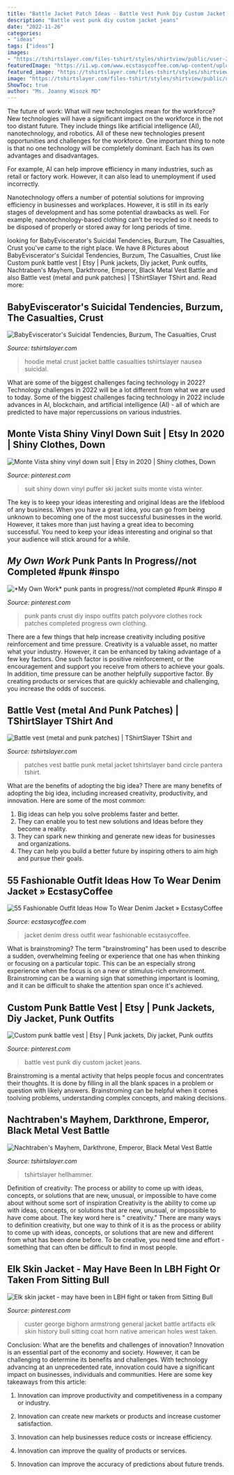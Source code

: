 ```yaml
---
title: "Battle Jacket Patch Ideas - Battle Vest Punk Diy Custom Jacket Jeans"
description: "Battle vest punk diy custom jacket jeans"
date: "2022-11-26"
categories:
- "ideas"
tags: ["ideas"]
images:
- "https://tshirtslayer.com/files-tshirt/styles/shirtview/public/user-20169/8d19a0ec28d7f57bd7163ef0b2512a60.jpg?itok=KnQlJnoL"
featuredImage: "https://i1.wp.com/www.ecstasycoffee.com/wp-content/uploads/2016/10/Pinning-this-for-the-green-dress.jpg"
featured_image: "https://tshirtslayer.com/files-tshirt/styles/shirtview/public/user-1319/4bad11bb1b73c131101a6026cbd14a90.jpg?itok=DObqJTlq"
image: "https://tshirtslayer.com/files-tshirt/styles/shirtview/public/user-1566/62d302bd0f9e74f30e302c5fcca0076e.jpg?itok=nGJyZ5W5"
ShowToc: true
author: "Ms. Joanny Wisozk MD"
---
```



The future of work: What will new technologies mean for the workforce?
New technologies will have a significant impact on the workforce in the not too distant future. They include things like artificial intelligence (AI), nanotechnology, and robotics. All of these new technologies present opportunities and challenges for the workforce. 
One important thing to note is that no one technology will be completely dominant. Each has its own advantages and disadvantages. 

For example, AI can help improve efficiency in many industries, such as retail or factory work. However, it can also lead to unemployment if used incorrectly. 

Nanotechnology offers a number of potential solutions for improving efficiency in businesses and workplaces. However, it is still in its early stages of development and has some potential drawbacks as well. For example, nanotechnology-based clothing can't be recycled so it needs to be disposed of properly or stored away for long periods of time.

	

		
looking for BabyEviscerator&#039;s Suicidal Tendencies, Burzum, The Casualties, Crust you've came to the right place. We have 8 Pictures about BabyEviscerator&#039;s Suicidal Tendencies, Burzum, The Casualties, Crust like Custom punk battle vest | Etsy | Punk jackets, Diy jacket, Punk outfits, Nachtraben&#039;s Mayhem, Darkthrone, Emperor, Black Metal Vest Battle and also Battle vest (metal and punk patches) | TShirtSlayer TShirt and. Read more:
		
    
## BabyEviscerator&#039;s Suicidal Tendencies, Burzum, The Casualties, Crust

<img loading=lazy src="https://tshirtslayer.com/files-tshirt/styles/shirtview/public/user-1319/4bad11bb1b73c131101a6026cbd14a90.jpg?itok=DObqJTlq" onerror="this.onerror=null;this.src='https://tse3.mm.bing.net/th?id=OIP.2CfAGifVBXLm2WYoiUmwDgHaJ3&amp;pid=15.1';" alt="BabyEviscerator&#039;s Suicidal Tendencies, Burzum, The Casualties, Crust">

_Source: tshirtslayer.com_

>hoodie metal crust jacket battle casualties tshirtslayer nausea suicidal. 

	

What are some of the biggest challenges facing technology in 2022?
Technology challenges in 2022 will be a lot different from what we are used to today. Some of the biggest challenges facing technology in 2022 include advances in AI, blockchain, and artificial intelligence (AI) - all of which are predicted to have major repercussions on various industries.

    
## Monte Vista Shiny Vinyl Down Suit | Etsy In 2020 | Shiny Clothes, Down

<img loading=lazy src="https://i.pinimg.com/736x/8c/bd/eb/8cbdebf38bef945c53e2fb59e39fb419.jpg" onerror="this.onerror=null;this.src='https://tse2.mm.bing.net/th?id=OIP.BYN8FRVkJEqiQCmzY6l9XwHaNw&amp;pid=15.1';" alt="Monte Vista shiny vinyl down suit | Etsy in 2020 | Shiny clothes, Down">

_Source: pinterest.com_

>suit shiny down vinyl puffer ski jacket suits monte vista winter. 

	

The key is to keep your ideas interesting and original
Ideas are the lifeblood of any business. When you have a great idea, you can go from being unknown to becoming one of the most successful businesses in the world. However, it takes more than just having a great idea to becoming successful. You need to keep your ideas interesting and original so that your audience will stick around for a while.

    
## *My Own Work* Punk Pants In Progress//not Completed #punk #inspo #

<img loading=lazy src="https://i.pinimg.com/736x/e8/34/b7/e834b78f5516bb097b2ada933cf02047--punk-pants-punk-rock.jpg" onerror="this.onerror=null;this.src='https://tse2.mm.bing.net/th?id=OIP.bxAZKjf_nSbqWe_Vz3vmIQDhEs&amp;pid=15.1';" alt="*My Own Work* punk pants in progress//not completed #punk #inspo #">

_Source: pinterest.com_

>punk pants crust diy inspo outfits patch polyvore clothes rock patches completed progress own clothing. 

	

There are a few things that help increase creativity including positive reinforcement and time pressure.
Creativity is a valuable asset, no matter what your industry. However, it can be enhanced by taking advantage of a few key factors. One such factor is positive reinforcement, or the encouragement and support you receive from others to achieve your goals. In addition, time pressure can be another helpfully supportive factor. By creating products or services that are quickly achievable and challenging, you increase the odds of success.

    
## Battle Vest (metal And Punk Patches) | TShirtSlayer TShirt And

<img loading=lazy src="https://tshirtslayer.com/files-tshirt/styles/shirtview/public/user-20169/8d19a0ec28d7f57bd7163ef0b2512a60.jpg?itok=KnQlJnoL" onerror="this.onerror=null;this.src='https://tse2.mm.bing.net/th?id=OIP.n6Qo5onqbOeioY9QK1OnXAHaJ3&amp;pid=15.1';" alt="Battle vest (metal and punk patches) | TShirtSlayer TShirt and">

_Source: tshirtslayer.com_

>patches vest battle punk metal jacket tshirtslayer band circle pantera tshirt. 

	

What are the benefits of adopting the big idea?
There are many benefits of adopting the big idea, including increased creativity, productivity, and innovation. Here are some of the most common: 
1. Big ideas can help you solve problems faster and better.
2. They can enable you to test new solutions and Ideas before they become a reality. 
3. They can spark new thinking and generate new ideas for businesses and organizations. 
4. They can help you build a better future by inspiring others to aim high and pursue their goals.

    
## 55 Fashionable Outfit Ideas How To Wear Denim Jacket » EcstasyCoffee

<img loading=lazy src="https://i1.wp.com/www.ecstasycoffee.com/wp-content/uploads/2016/10/Pinning-this-for-the-green-dress.jpg" onerror="this.onerror=null;this.src='https://tse3.mm.bing.net/th?id=OIP.qCug51X12MDWGkQ3uExqTwHaPs&amp;pid=15.1';" alt="55 Fashionable Outfit Ideas How To Wear Denim Jacket » EcstasyCoffee">

_Source: ecstasycoffee.com_

>jacket denim dress outfit wear fashionable ecstasycoffee. 

	

What is brainstroming?
The term "brainstroming" has been used to describe a sudden, overwhelming feeling or experience that one has when thinking or focusing on a particular topic. This can be an especially strong experience when the focus is on a new or stimulus-rich environment. Brainstroming can be a warning sign that something important is looming, and it can be difficult to shake the attention span once it's achieved.

    
## Custom Punk Battle Vest | Etsy | Punk Jackets, Diy Jacket, Punk Outfits

<img loading=lazy src="https://i.pinimg.com/736x/40/cb/87/40cb87869b1495b8b60e42a0d6a4e9ee.jpg" onerror="this.onerror=null;this.src='https://tse1.mm.bing.net/th?id=OIP.hopaIOxtD6SbIBYG4J7DNQHaNK&amp;pid=15.1';" alt="Custom punk battle vest | Etsy | Punk jackets, Diy jacket, Punk outfits">

_Source: pinterest.com_

>battle vest punk diy custom jacket jeans. 

	

Brainstroming is a mental activity that helps people focus and concentrates their thoughts. It is done by filling in all the blank spaces in a problem or question with likely answers. Brainstroming can be helpful when it comes toolving problems, understanding complex concepts, and making decisions.

    
## Nachtraben&#039;s Mayhem, Darkthrone, Emperor, Black Metal Vest Battle

<img loading=lazy src="https://tshirtslayer.com/files-tshirt/styles/shirtview/public/user-1566/62d302bd0f9e74f30e302c5fcca0076e.jpg?itok=nGJyZ5W5" onerror="this.onerror=null;this.src='https://tse2.mm.bing.net/th?id=OIP.e7ouG2ssAeFR_3LpH30TMQHaJ6&amp;pid=15.1';" alt="Nachtraben&#039;s Mayhem, Darkthrone, Emperor, Black Metal Vest Battle">

_Source: tshirtslayer.com_

>tshirtslayer hellhammer. 

	

Definition of creativity: The process or ability to come up with ideas, concepts, or solutions that are new, unusual, or impossible to have come about without some sort of inspiration
Creativity is the ability to come up with ideas, concepts, or solutions that are new, unusual, or impossible to have come about. The key word here is " creativity." There are many ways to definition creativity, but one way to think of it is as the process or ability to come up with ideas, concepts, or solutions that are new and different from what has been done before. To be creative, you need time and effort - something that can often be difficult to find in most people.

    
## Elk Skin Jacket - May Have Been In LBH Fight Or Taken From Sitting Bull

<img loading=lazy src="https://i.pinimg.com/736x/54/d6/76/54d67669f48ce697e8a57e186d72cbf8--george-custer-wild-west.jpg" onerror="this.onerror=null;this.src='https://tse1.mm.bing.net/th?id=OIP.n1xhZs-IUDIy92bov-3LeAHaOT&amp;pid=15.1';" alt="Elk skin jacket - may have been in LBH fight or taken from Sitting Bull">

_Source: pinterest.com_

>custer george bighorn armstrong general jacket battle artifacts elk skin history bull sitting coat horn native american holes west taken. 

	

Conclusion: What are the benefits and challenges of innovation?
Innovation is an essential part of the economy and society. However, it can be challenging to determine its benefits and challenges. With technology advancing at an unprecedented rate, innovation could have a significant impact on businesses, individuals and communities. Here are some key takeaways from this article:
1. Innovation can improve productivity and competitiveness in a company or industry.

2. Innovation can create new markets or products and increase customer satisfaction.

3. Innovation can help businesses reduce costs or increase efficiency.

4. Innovation can improve the quality of products or services.

5. Innovation can improve the accuracy of predictions about future trends.

